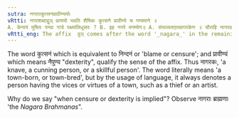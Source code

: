 ```yaml
---
sutra: नगरात्कुत्सनप्रावीण्ययोः
vRtti: नगरशब्दाद्वुञ् प्रत्ययो भवति शैषिकः कुत्सने प्रावीण्ये च गम्यमाने ॥
A. केनायं मुषितः पन्था गात्रे पक्ष्मालिधूसरः ? B. इह नगरे मनष्येण॥ A. संभाव्यतएतन्नागरकेण ॥ चौराहि नागरका भवन्ति ॥ A. केनेद लिखितं चित्रं मनानेत्रविकाशि वत् ? B. इह नगरे मनष्येण ॥ A. संभाव्यतएतन्नागरकेण ॥ प्रवीणा हि नागरका भवन्ति ॥
vRtti_eng: The affix  वुञ् comes after the word '_nagara_' in the remaining senses, when censure or praise is implied.
---
```

The word कुत्सनं which is equivalent to निन्दनं or 'blame or censure'; and प्रावीण्यं which means नैपुण्य "dexterity", qualify the sense of the affix. Thus नागरकः, 'a knave, a cunning person, or a skillful person'. The word literally means 'a town-born, or town-bred', but by the usage of language, it always denotes a person having the vices or virtues of a town, such as a thief or an artist.
 
Why do we say "when censure or dexterity is implied"? Observe नागराः ब्राह्मणाः 'the _Nagara_ _Brahmanas_".
